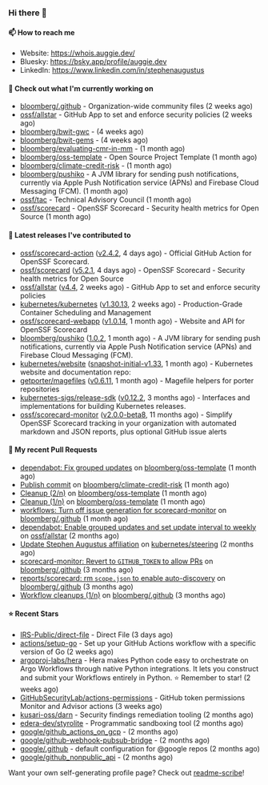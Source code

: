 ### Hi there 👋

#### 📫 How to reach me

- Website: https://whois.auggie.dev/
- Bluesky: https://bsky.app/profile/auggie.dev
- LinkedIn: https://www.linkedin.com/in/stephenaugustus

#### 👷 Check out what I'm currently working on

- [bloomberg/.github](https://github.com/bloomberg/.github) - Organization-wide community files (2 weeks ago)
- [ossf/allstar](https://github.com/ossf/allstar) - GitHub App to set and enforce security policies (2 weeks ago)
- [bloomberg/bwit-gwc](https://github.com/bloomberg/bwit-gwc) -  (4 weeks ago)
- [bloomberg/bwit-gems](https://github.com/bloomberg/bwit-gems) -  (4 weeks ago)
- [bloomberg/evaluating-cmr-in-mm](https://github.com/bloomberg/evaluating-cmr-in-mm) -  (1 month ago)
- [bloomberg/oss-template](https://github.com/bloomberg/oss-template) - Open Source Project Template (1 month ago)
- [bloomberg/climate-credit-risk](https://github.com/bloomberg/climate-credit-risk) -  (1 month ago)
- [bloomberg/pushiko](https://github.com/bloomberg/pushiko) - A JVM library for sending push notifications, currently via Apple Push Notification service (APNs) and Firebase Cloud Messaging (FCM). (1 month ago)
- [ossf/tac](https://github.com/ossf/tac) - Technical Advisory Council (1 month ago)
- [ossf/scorecard](https://github.com/ossf/scorecard) - OpenSSF Scorecard - Security health metrics for Open Source (1 month ago)

#### 🔭 Latest releases I've contributed to

- [ossf/scorecard-action](https://github.com/ossf/scorecard-action) ([v2.4.2](https://github.com/ossf/scorecard-action/releases/tag/v2.4.2), 4 days ago) - Official GitHub Action for OpenSSF Scorecard.
- [ossf/scorecard](https://github.com/ossf/scorecard) ([v5.2.1](https://github.com/ossf/scorecard/releases/tag/v5.2.1), 4 days ago) - OpenSSF Scorecard - Security health metrics for Open Source
- [ossf/allstar](https://github.com/ossf/allstar) ([v4.4](https://github.com/ossf/allstar/releases/tag/v4.4), 2 weeks ago) - GitHub App to set and enforce security policies
- [kubernetes/kubernetes](https://github.com/kubernetes/kubernetes) ([v1.30.13](https://github.com/kubernetes/kubernetes/releases/tag/v1.30.13), 2 weeks ago) - Production-Grade Container Scheduling and Management
- [ossf/scorecard-webapp](https://github.com/ossf/scorecard-webapp) ([v1.0.14](https://github.com/ossf/scorecard-webapp/releases/tag/v1.0.14), 1 month ago) - Website and API for OpenSSF Scorecard
- [bloomberg/pushiko](https://github.com/bloomberg/pushiko) ([1.0.2](https://github.com/bloomberg/pushiko/releases/tag/1.0.2), 1 month ago) - A JVM library for sending push notifications, currently via Apple Push Notification service (APNs) and Firebase Cloud Messaging (FCM).
- [kubernetes/website](https://github.com/kubernetes/website) ([snapshot-initial-v1.33](https://github.com/kubernetes/website/releases/tag/snapshot-initial-v1.33), 1 month ago) - Kubernetes website and documentation repo: 
- [getporter/magefiles](https://github.com/getporter/magefiles) ([v0.6.11](https://github.com/getporter/magefiles/releases/tag/v0.6.11), 1 month ago) - Magefile helpers for porter repositories
- [kubernetes-sigs/release-sdk](https://github.com/kubernetes-sigs/release-sdk) ([v0.12.2](https://github.com/kubernetes-sigs/release-sdk/releases/tag/v0.12.2), 3 months ago) - Interfaces and implementations for building Kubernetes releases.
- [ossf/scorecard-monitor](https://github.com/ossf/scorecard-monitor) ([v2.0.0-beta8](https://github.com/ossf/scorecard-monitor/releases/tag/v2.0.0-beta8), 11 months ago) - Simplify OpenSSF Scorecard tracking in your organization with automated markdown and JSON reports, plus optional GitHub issue alerts

#### 🔨 My recent Pull Requests

- [dependabot: Fix grouped updates](https://github.com/bloomberg/oss-template/pull/10) on [bloomberg/oss-template](https://github.com/bloomberg/oss-template) (1 month ago)
- [Publish commit](https://github.com/bloomberg/climate-credit-risk/pull/1) on [bloomberg/climate-credit-risk](https://github.com/bloomberg/climate-credit-risk) (1 month ago)
- [Cleanup (2/n)](https://github.com/bloomberg/oss-template/pull/9) on [bloomberg/oss-template](https://github.com/bloomberg/oss-template) (1 month ago)
- [Cleanup (1/n)](https://github.com/bloomberg/oss-template/pull/7) on [bloomberg/oss-template](https://github.com/bloomberg/oss-template) (1 month ago)
- [workflows: Turn off issue generation for scorecard-monitor](https://github.com/bloomberg/.github/pull/23) on [bloomberg/.github](https://github.com/bloomberg/.github) (1 month ago)
- [dependabot: Enable grouped updates and set update interval to weekly](https://github.com/ossf/allstar/pull/671) on [ossf/allstar](https://github.com/ossf/allstar) (2 months ago)
- [Update Stephen Augustus affiliation](https://github.com/kubernetes/steering/pull/290) on [kubernetes/steering](https://github.com/kubernetes/steering) (2 months ago)
- [scorecard-monitor: Revert to `GITHUB_TOKEN` to allow PRs](https://github.com/bloomberg/.github/pull/14) on [bloomberg/.github](https://github.com/bloomberg/.github) (3 months ago)
- [reports/scorecard: rm `scope.json` to enable auto-discovery](https://github.com/bloomberg/.github/pull/13) on [bloomberg/.github](https://github.com/bloomberg/.github) (3 months ago)
- [Workflow cleanups (1/n)](https://github.com/bloomberg/.github/pull/12) on [bloomberg/.github](https://github.com/bloomberg/.github) (3 months ago)

#### ⭐ Recent Stars

- [IRS-Public/direct-file](https://github.com/IRS-Public/direct-file) - Direct File (3 days ago)
- [actions/setup-go](https://github.com/actions/setup-go) - Set up your GitHub Actions workflow with a specific version of Go (2 weeks ago)
- [argoproj-labs/hera](https://github.com/argoproj-labs/hera) - Hera makes Python code easy to orchestrate on Argo Workflows through native Python integrations. It lets you construct and submit your Workflows entirely in Python. ⭐️ Remember to star! (2 weeks ago)
- [GitHubSecurityLab/actions-permissions](https://github.com/GitHubSecurityLab/actions-permissions) - GitHub token permissions Monitor and Advisor actions (3 weeks ago)
- [kusari-oss/darn](https://github.com/kusari-oss/darn) - Security findings remediation tooling (2 months ago)
- [edera-dev/styrolite](https://github.com/edera-dev/styrolite) - Programmatic sandboxing tool (2 months ago)
- [google/github_actions_on_gcp](https://github.com/google/github_actions_on_gcp) -  (2 months ago)
- [google/github-webhook-pubsub-bridge](https://github.com/google/github-webhook-pubsub-bridge) -  (2 months ago)
- [google/.github](https://github.com/google/.github) - default configuration for @google repos (2 months ago)
- [google/github_nonpublic_api](https://github.com/google/github_nonpublic_api) -  (2 months ago)



Want your own self-generating profile page? Check out [readme-scribe](https://github.com/muesli/readme-scribe)!
